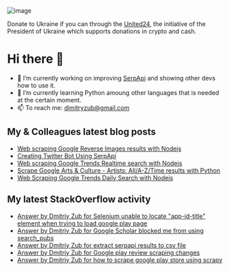![image](https://user-images.githubusercontent.com/78694043/173765763-2ac383da-2612-45c3-b7fc-819728ab8c0d.png)

Donate to Ukraine if you can through the [United24](https://u24.gov.ua/), the initiative of the President of Ukraine which supports donations in crypto and cash.

# Hi there 👋

- 🔭 I’m currently working on improving [SerpApi](https://github.com/serpapi) and showing other devs how to use it.
- 🌱 I’m currently learning Python amoung other languages that is needed at the certain moment.
- 📫 To reach me: dimitryzub@gmail.com


## My & Сolleagues latest blog posts
<!-- BLOG-POST-LIST:START -->
- [Web scraping Google Reverse Images results with Nodejs](https://serpapi.com/blog/web-scraping-google-reverse-images-results-with-nodejs/)
- [Creating Twitter Bot Using SerpApi](https://serpapi.com/blog/creating-twitter-bot-using-serpapi/)
- [Web scraping Google Trends Realtime search with Nodejs](https://serpapi.com/blog/web-scraping-google-trends-realtime-search-with-nodejs/)
- [Scrape Google Arts &amp; Culture - Artists: All/A-Z/Time results with Python](https://serpapi.com/blog/scrape-google-arts-artists-all-az-time-results/)
- [Web Scraping Google Trends Daily Search with Nodejs](https://serpapi.com/blog/web-scraping-google-trends-daily-search-with-nodejs/)
<!-- BLOG-POST-LIST:END -->

## My latest StackOverflow activity
<!-- STACKOVERFLOW:START -->
- [Answer by Dmitriy Zub for Selenium unable to locate &quot;app-id-title&quot; element when trying to load google play page](https://stackoverflow.com/questions/54554261/selenium-unable-to-locate-app-id-title-element-when-trying-to-load-google-play/72490391#72490391)
- [Answer by Dmitriy Zub for Google Scholar blocked me from using search_pubs](https://stackoverflow.com/questions/65646994/google-scholar-blocked-me-from-using-search-pubs/72444274#72444274)
- [Answer by Dmitriy Zub for extract serpapi results to csv file](https://stackoverflow.com/questions/72357892/extract-serpapi-results-to-csv-file/72363863#72363863)
- [Answer by Dmitriy Zub for Google play review scraping changes](https://stackoverflow.com/questions/18482660/google-play-review-scraping-changes/71926026#71926026)
- [Answer by Dmitriy Zub for how to scrape google play store using scrapy](https://stackoverflow.com/questions/64608298/how-to-scrape-google-play-store-using-scrapy/71924653#71924653)
<!-- STACKOVERFLOW:END -->
